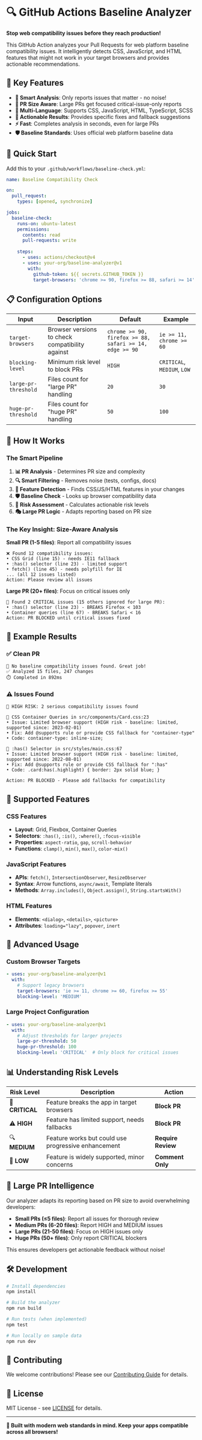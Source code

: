# 🔍 GitHub Actions Baseline Analyzer

**Stop web compatibility issues before they reach production!**

This GitHub Action analyzes your Pull Requests for web platform baseline compatibility issues. It intelligently detects CSS, JavaScript, and HTML features that might not work in your target browsers and provides actionable recommendations.

## 🎯 Key Features

- **🧠 Smart Analysis**: Only reports issues that matter - no noise!
- **📏 PR Size Aware**: Large PRs get focused critical-issue-only reports
- **🎨 Multi-Language**: Supports CSS, JavaScript, HTML, TypeScript, SCSS
- **🔧 Actionable Results**: Provides specific fixes and fallback suggestions
- **⚡ Fast**: Completes analysis in seconds, even for large PRs
- **🛡️ Baseline Standards**: Uses official web platform baseline data

## 🚀 Quick Start

Add this to your `.github/workflows/baseline-check.yml`:

```yaml
name: Baseline Compatibility Check

on:
  pull_request:
    types: [opened, synchronize]

jobs:
  baseline-check:
    runs-on: ubuntu-latest
    permissions:
      contents: read
      pull-requests: write
    
    steps:
      - uses: actions/checkout@v4
      - uses: your-org/baseline-analyzer@v1
        with:
          github-token: ${{ secrets.GITHUB_TOKEN }}
          target-browsers: 'chrome >= 90, firefox >= 88, safari >= 14'
```

## 📋 Configuration Options

| Input | Description | Default | Example |
|-------|-------------|---------|---------|
| `target-browsers` | Browser versions to check compatibility against | `chrome >= 90, firefox >= 88, safari >= 14, edge >= 90` | `ie >= 11, chrome >= 60` |
| `blocking-level` | Minimum risk level to block PRs | `HIGH` | `CRITICAL`, `MEDIUM`, `LOW` |
| `large-pr-threshold` | Files count for "large PR" handling | `20` | `30` |
| `huge-pr-threshold` | Files count for "huge PR" handling | `50` | `100` |

## 🎪 How It Works

### The Smart Pipeline

1. **📊 PR Analysis** - Determines PR size and complexity
2. **🔍 Smart Filtering** - Removes noise (tests, configs, docs)
3. **🎯 Feature Detection** - Finds CSS/JS/HTML features in your changes
4. **🛡️ Baseline Check** - Looks up browser compatibility data
5. **🧮 Risk Assessment** - Calculates actionable risk levels
6. **🎭 Large PR Logic** - Adapts reporting based on PR size

### The Key Insight: Size-Aware Analysis

**Small PR (1-5 files)**: Report all compatibility issues
```
❌ Found 12 compatibility issues:
• CSS Grid (line 15) - needs IE11 fallback
• :has() selector (line 23) - limited support
• fetch() (line 45) - needs polyfill for IE
... (all 12 issues listed)
Action: Please review all issues
```

**Large PR (20+ files)**: Focus on critical issues only
```
🚨 Found 2 CRITICAL issues (15 others ignored for large PR):
• :has() selector (line 23) - BREAKS Firefox < 103
• Container queries (line 67) - BREAKS Safari < 16
Action: PR BLOCKED until critical issues fixed
```

## 🎨 Example Results

### ✅ Clean PR
```
🎉 No baseline compatibility issues found. Great job!
✅ Analyzed 15 files, 247 changes
⏱️ Completed in 892ms
```

### ⚠️ Issues Found
```
🚨 HIGH RISK: 2 serious compatibility issues found

📍 CSS Container Queries in src/components/Card.css:23
• Issue: Limited browser support (HIGH risk - baseline: limited, supported since: 2023-02-01)
• Fix: Add @supports rule or provide CSS fallback for "container-type"
• Code: container-type: inline-size;

📍 :has() Selector in src/styles/main.css:67  
• Issue: Limited browser support (HIGH risk - baseline: limited, supported since: 2022-08-01)
• Fix: Add @supports rule or provide CSS fallback for ":has"
• Code: .card:has(.highlight) { border: 2px solid blue; }

Action: PR BLOCKED - Please add fallbacks for compatibility
```

## 🧠 Supported Features

### CSS Features
- **Layout**: Grid, Flexbox, Container Queries
- **Selectors**: `:has()`, `:is()`, `:where()`, `:focus-visible`
- **Properties**: `aspect-ratio`, `gap`, `scroll-behavior`
- **Functions**: `clamp()`, `min()`, `max()`, `color-mix()`

### JavaScript Features  
- **APIs**: `fetch()`, `IntersectionObserver`, `ResizeObserver`
- **Syntax**: Arrow functions, `async/await`, Template literals
- **Methods**: `Array.includes()`, `Object.assign()`, `String.startsWith()`

### HTML Features
- **Elements**: `<dialog>`, `<details>`, `<picture>`
- **Attributes**: `loading="lazy"`, `popover`, `inert`

## 🔧 Advanced Usage

### Custom Browser Targets

```yaml
- uses: your-org/baseline-analyzer@v1
  with:
    # Support legacy browsers
    target-browsers: 'ie >= 11, chrome >= 60, firefox >= 55'
    blocking-level: 'MEDIUM'
```

### Large Project Configuration

```yaml
- uses: your-org/baseline-analyzer@v1
  with:
    # Adjust thresholds for larger projects
    large-pr-threshold: 50
    huge-pr-threshold: 100
    blocking-level: 'CRITICAL'  # Only block for critical issues
```

## 📊 Understanding Risk Levels

| Risk Level | Description | Action |
|------------|-------------|---------|
| 🚨 **CRITICAL** | Feature breaks the app in target browsers | **Block PR** |
| ⚠️ **HIGH** | Feature has limited support, needs fallbacks | **Block PR** |
| 🔍 **MEDIUM** | Feature works but could use progressive enhancement | **Require Review** |
| 📝 **LOW** | Feature is widely supported, minor concerns | **Comment Only** |

## 🎯 Large PR Intelligence

Our analyzer adapts its reporting based on PR size to avoid overwhelming developers:

- **Small PRs (≤5 files)**: Report all issues for thorough review
- **Medium PRs (6-20 files)**: Report HIGH and MEDIUM issues  
- **Large PRs (21-50 files)**: Focus on HIGH issues only
- **Huge PRs (50+ files)**: Only report CRITICAL blockers

This ensures developers get actionable feedback without noise!

## 🛠️ Development

```bash
# Install dependencies
npm install

# Build the analyzer
npm run build

# Run tests (when implemented)
npm test

# Run locally on sample data
npm run dev
```

## 🤝 Contributing

We welcome contributions! Please see our [Contributing Guide](CONTRIBUTING.md) for details.

## 📜 License

MIT License - see [LICENSE](LICENSE) for details.

---

**🚀 Built with modern web standards in mind. Keep your apps compatible across all browsers!**
